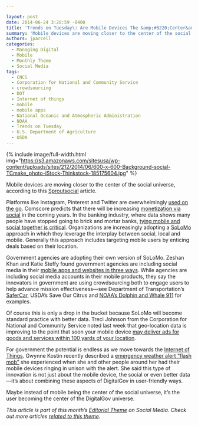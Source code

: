 ```yaml
---

layout: post
date: 2014-06-24 3:28:59 -0400
title: 'Trends on Tuesday\: Are Mobile Devices The &amp;#8220;Center&amp;#8221; of Social Universe?'
summary: 'Mobile devices are moving closer to the center of the social universe, according to this Sproutsocial article. Platforms like Instagram, Pinterest and Twitter are overwhelmingly used on the go. Comscore predicts that there will be increasing monetization via social in the coming years.&nbsp;In the banking industry, where data shows many people have stopped going to'
authors: jparcell
categories:
  - Managing Digital
  - Mobile
  - Monthly Theme
  - Social Media
tags:
  - CNCS
  - Corporation for National and Community Service
  - crowdsourcing
  - DOT
  - Internet of things
  - mobile
  - mobile apps
  - National Oceanic and Atmospheric Administration
  - NOAA
  - Trends on Tuesday
  - U.S. Department of Agriculture
  - USDA
---
```



{% include image/full-width.html img="https://s3.amazonaws.com/sitesusa/wp-content/uploads/sites/212/2014/06/600-x-600-Background-social-TCmake_photo-iStock-Thinkstock-185175604.jpg" %} 

Mobile devices are moving closer to the center of the social universe, according to this [Sproutsocial](http://sproutsocial.com/insights/trends-2014-social-mobile-synonymous-now-heres/) article.

Platforms like Instagram, Pinterest and Twitter are overwhelmingly [used on the go](http://mashable.com/2014/04/03/social-media-mobile-chart/). Comscore predicts that there will be increasing [monetization via social](http://www.comscore.com/Insights/Presentations_and_Whitepapers/2014/2014_US_Digital_Future_in_Focus) in the coming years. In the banking industry, where data shows many people have stopped going to brick and mortar banks, [tying mobile and social together is critical](http://www.banktech.com/channels/social-and-mobile-the-digital-cement/240168488). Organizations are increasingly adopting a [SoLoMo](http://engage.synecoretech.com/marketing-technology-for-growth/bid/193310/Marketing-Goes-SoLoMo) approach in which they leverage the interplay between social, local and mobile. Generally this approach includes targeting mobile users by enticing deals based on their location.

Government agencies are adopting their own version of SoLoMo. Zeshan Khan and Katie Steffy found government agencies are including social media in their [mobile apps and websites in three ways](https://www.WHATEVER/2014/06/12/three-ways-agencies-are-using-social-media-in-mobile-products/ "Three Ways Agencies Are Using Social Media in Mobile Products"). While agencies are including social media accounts in their mobile products, they say the innovators in government are using crowdsourcing both to engage users to help advance mission effectiveness—see Department of Transportation&#8217;s [SaferCar](https://www.WHATEVER/2014/06/19/dot-safercar-app-goes-android/ "DOT’s SaferCar App Goes Android"), USDA&#8217;s Save Our Citrus and [NOAA&#8217;s Dolphin and Whale 911](https://www.WHATEVER/2013/10/24/dolphin-and-whale-apps-from-noaa-fisheries/ "Dolphin and Whale Apps from NOAA Fisheries") for examples.

Of course this is only a drop in the bucket because SoLoMo will become standard practice with better data. Treci Johnson from the Corporation for National and Community Service noted last week that geo-location data is improving to the point that soon your mobile device [may deliver ads for goods and services within 100 yards of your location](https://www.WHATEVER/2014/06/17/trends-on-tuesday-mobile-location-data/ "Trends on Tuesday: Mobile Location Data Improving").

For government the potential is endless as we move towards the [Internet of Things](https://www.WHATEVER/2014/04/08/tell-us-your-internet-of-things-challenges/ "Tell Us Your Internet of Things Challenges"). Gwynne Kostin recently described a [emergency weather alert &#8220;flash mob&#8221;](https://www.WHATEVER/2014/06/10/digitalgov-irl-6-ways-to-get-it-right/ "DigitalGov IRL: 6 Ways To Get It Right") she experienced when she and other people around her had their mobile devices ringing in unison with the alert. She said this type of innovation is not just about the mobile device, the social or even better data—it&#8217;s about combining these aspects of DigitalGov in user-friendly ways.

Maybe instead of mobile being the center of the social universe, it&#8217;s the user becoming the center of the DigitalGov universe.

_This article is part of this month&#8217;s [Editorial Theme](https://www.WHATEVER/join-digitalgov/#guidelines) on Social Media. Check out more articles [related to this theme](https://www.WHATEVER/recent-monthly-themes/ "Recent Monthly Themes")._